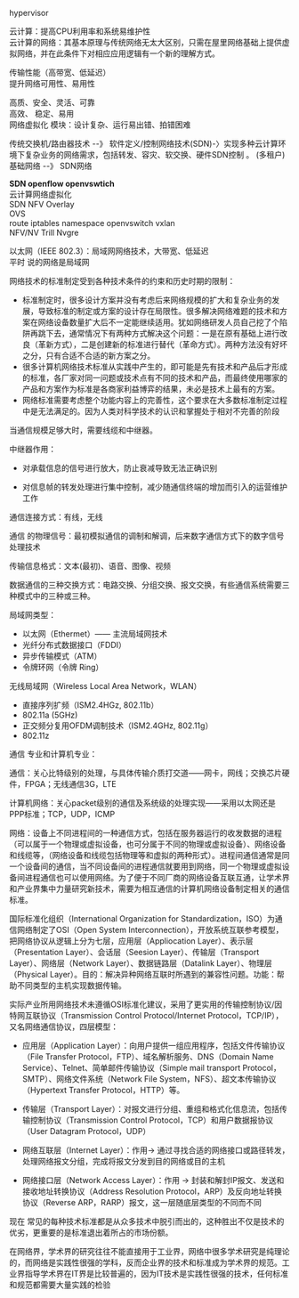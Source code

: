 
hypervisor

云计算：提高CPU利用率和系统易维护性  
云计算的网络：其基本原理与传统网络无太大区别，只需在屋里网络基础上提供虚拟网络，并在此条件下对相应应用逻辑有一个新的理解方式。

传输性能（高带宽、低延迟）  
提升网络可用性、易用性

高质、安全、灵活、可靠  
高效、 稳定、易用  
网络虚拟化 模块：设计复杂、运行易出错、拍错困难

传统交换机/路由器技术  --》 软件定义/控制网络技术\(SDN\)-〉实现多种云计算环境下复杂业务的网络需求，包括转发、容灾、软交换、硬件SDN控制 。 \(多租户\)  
基础网络 --》 SDN网络

**SDN openflow openvswtich**  
云计算网络虚拟化  
SDN NFV Overlay  
OVS  
route iptables namespace openvswitch vxlan  
NFV/NV Trill Nvgre

以太网（IEEE 802.3）：局域网网络技术，大带宽、低延迟  
平时 说的网络是局域网

网络技术的标准制定受到各种技术条件的约束和历史时期的限制：

* 标准制定时，很多设计方案并没有考虑后来网络规模的扩大和复杂业务的发展，导致标准的制定或方案的设计存在局限性。很多解决网络难题的技术和方案在网络设备数量扩大后不一定能继续适用。犹如网络研发人员自己挖了个陷阱再跳下去，通常情况下有两种方式解决这个问题：一是在原有基础上进行改良（革新方式），二是创建新的标准进行替代（革命方式）。两种方法没有好坏之分，只有合适不合适的新方案之分。
* 很多计算机网络技术标准从实践中产生的，即可能是先有技术和产品后才形成的标准，各厂家对同一问题或技术点有不同的技术和产品，而最终使用哪家的产品和方案作为标准是各商家利益博弈的结果，未必是技术上最有的方案。
* 网络标准需要考虑整个功能内容上的完善性，这个要求在大多数标准制定过程中是无法满足的。因为人类对科学技术的认识和掌握处于相对不完善的阶段

当通信规模足够大时，需要线缆和中继器。

中继器作用：

* 对承载信息的信号进行放大，防止衰减导致无法正确识别

* 对信息帧的转发处理进行集中控制，减少随通信终端的增加而引入的运营维护工作

通信连接方式：有线，无线

通信 的物理信号：最初模拟通信的调制和解调，后来数字通信方式下的数字信号处理技术

传输信息格式：文本\(最初\)、语音、图像、视频

数据通信的三种交换方式：电路交换、分组交换、报文交换，有些通信系统需要三种模式中的三种或三种。

局域网类型：

* 以太网（Ethermet）——  主流局域网技术
* 光纤分布式数据接口（FDDI）
* 异步传输模式（ATM）
* 令牌环网（令牌 Ring）

无线局域网（Wireless Local Area Network，WLAN）

* 直接序列扩频（ISM2.4HGz, 802.11b）
* 802.11a \(5GHz\)
* 正交频分复用OFDM调制技术（ISM2.4GHz, 802.11g）
* 802.11z



通信 专业和计算机专业：

通信：关心比特级别的处理，与具体传输介质打交道——网卡，网线；交换芯片硬件，FPGA；无线通信3G，LTE

计算机网络：关心packet级别的通信及系统级的处理实现——采用以太网还是PPP标准；TCP，UDP，ICMP 

网络：设备上不同进程间的一种通信方式，包括在服务器运行的收发数据的进程（可以属于一个物理或虚拟设备，也可分属于不同的物理或虚拟设备）、网络设备和线缆等，（网络设备和线缆包括物理等和虚拟的两种形式）。进程间通信通常是同一个设备间的通信，当不同设备间的进程通信就要用到网络，同一个物理或虚拟设备间进程通信也可以使用网络。为了便于不同厂商的网络设备互联互通，让学术界和产业界集中力量研究新技术，需要为相互通信的计算机网络设备制定相关的通信标准。



国际标准化组织（International Organization for Standardization，ISO）为通信网络制定了OSI（Open System Interconnection），开放系统互联参考模型，把网络协议从逻辑上分为七层，应用层（Appliocation Layer）、表示层（Presentation Layer）、会话层（Seesion Layer）、传输层（Transport Layer）、网络层（Network Layer）、数据链路层（Datalink Layer）、物理层（Physical Layer）。目的：解决异种网络互联时所遇到的兼容性问题。功能：帮助不同类型的主机实现数据传输。

实际产业所用网络技术未遵循OSI标准化建议，采用了更实用的传输控制协议/因特网互联协议（Transmission Control Protocol/Internet Protocol，TCP/IP），又名网络通信协议，四层模型：

* 应用层（Application Layer）：向用户提供一组应用程序，包括文件传输协议（File Transfer Protocol，FTP）、域名解析服务、DNS（Domain Name Service）、Telnet、简单邮件传输协议（Simple mail transport Protocol，SMTP）、网络文件系统（Network File System，NFS）、超文本传输协议（Hypertext Transfer Protocol，HTTP）等。

* 传输层（Transport Layer）：对报文进行分组、重组和格式化信息流，包括传输控制协议（Transmission Control Protocol，TCP）和用户数据报协议（User Datagram Protocol，UDP）
* 网络互联层（Internet Layer）：作用-&gt; 通过寻找合适的网络接口或路径转发，处理网络报文分组，完成将报文分发到目的网络或目的主机
* 网络接口层（Network Access Layer）：作用 -&gt; 封装和解封IP报文、发送和接收地址转换协议（Address Resolution Protocol，ARP）及反向地址转换协议（Reverse ARP，RARP）报文，这一层随底层类型的不同而不同

现在 常见的每种技术标准都是从众多技术中脱引而出的，这种胜出不仅是技术的优劣，更重要的是标准退出着所占的市场份额。

在网络界，学术界的研究往往不能直接用于工业界，网络中很多学术研究是纯理论的，而网络是实践性很强的学科，反而企业界的技术和标准成为学术界的规范。工业界指导学术界在IT界是比较普遍的，因为IT技术是实践性很强的技术，任何标准和规范都需要大量实践的检验
















